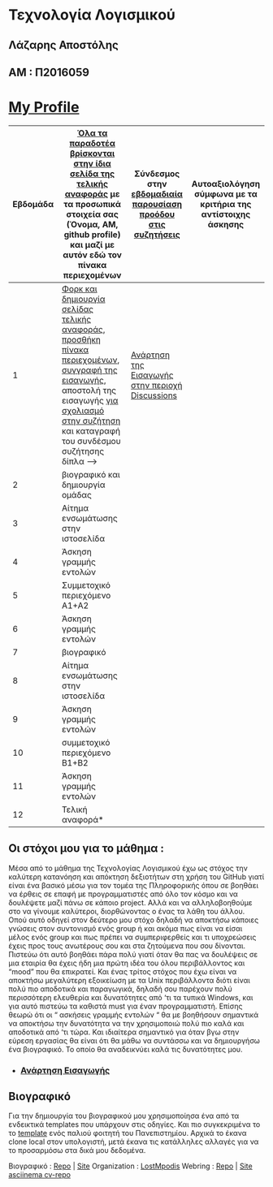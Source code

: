 # Τεχνολογία Λογισμικού

## Λάζαρης Αποστόλης
## ΑΜ : Π2016059
# [My Profile](https://github.com/ApoLaz)


| Εβδομάδα | [Όλα τα παραδοτέα βρίσκονται στην ίδια σελίδα της τελικής αναφοράς](https://courses-ionio.github.io/help/deliverables/) με τα προσωπικά στοιχεία σας (Όνομα, ΑΜ, github profile) και μαζί με αυτόν εδώ τον πίνακα περιεχομένων | Σύνδεσμος στην [εβδομαδιαία παρουσίαση προόδου στις συζητήσεις](https://github.com/courses-ionio/help/discussions/categories/show-and-tell) | Αυτοαξιολόγηση σύμφωνα με τα κριτήρια της αντίστοιχης άσκησης |
| --- | --- | --- | --- |
| 1 | [Φορκ και δημιουργία σελίδας τελικής αναφοράς](https://courses-ionio.github.io/help/guide/), [προσθήκη πίνακα περιεχομένων](https://raw.githubusercontent.com/courses-ionio/sw/master/README.md), [συγγραφή της εισαγωγής](https://courses-ionio.github.io/help/intro/), αποστολή της εισαγωγής [για σχολιασμό στην συζήτηση](https://github.com/courses-ionio/help/discussions/categories/show-and-tell) και καταγραφή του συνδέσμου συζήτησης δίπλα --> |[Ανάρτηση της Εισαγωγής στην περιοχή Discussions](https://github.com/courses-ionio/help/discussions/97) | |
| 2 | βιογραφικό και δημιουργία ομάδας | | |
| 3 | Αίτημα ενσωμάτωσης στην ιστοσελίδα | | |
| 4 | Άσκηση γραμμής εντολών | | |
| 5 | Συμμετοχικό περιεχόμενο A1+A2 | | |
| 6 | Άσκηση γραμμής εντολών | | |
| 7 | βιογραφικό | | |
| 8 | Αίτημα ενσωμάτωσης στην ιστοσελίδα | | |
| 9 | Άσκηση γραμμής εντολών | | |
| 10 | συμμετοχικό περιεχόμενο B1+B2 | | |
| 11 | Άσκηση γραμμής εντολών | | |
| 12 | Τελική αναφορά* | | |

## Οι στόχοι μου για το μάθημα : 

Μέσα από το μάθημα της Τεχνολογίας Λογισμικού έχω ως στόχος την καλύτερη κατανόηση και απόκτηση δεξιοτήτων στη χρήση του GitHub γιατί είναι ένα βασικό μέσω για τον τομέα της Πληροφορικής όπου σε βοηθάει να έρθεις σε επαφή με προγραμματιστές από όλο τον κόσμο και να δουλέψετε μαζί πάνω σε κάποιο project. Αλλά και να αλληλοβοηθούμε στο να γίνουμε καλύτεροι, διορθώνοντας ο ένας τα λάθη του άλλου. Οπού αυτό οδηγεί στον δεύτερο μου στόχο δηλαδή να αποκτήσω κάποιες γνώσεις στον συντονισμό ενός group ή και ακόμα πως είναι να είσαι μέλος ενός group και πως πρέπει να συμπεριφερθείς και τι υποχρεώσεις έχεις προς τους ανωτέρους σου και στα ζητούμενα που σου δίνονται. Πιστεύω ότι αυτό βοηθάει πάρα πολύ γιατί όταν θα πας να δουλέψεις σε μια εταιρία θα έχεις ήδη μια πρώτη ιδέα του όλου περιβάλλοντος και “mood” που θα επικρατεί. Και ένας τρίτος στόχος που έχω είναι να αποκτήσω μεγαλύτερη εξοικείωση με τα Unix περιβάλλοντα διότι είναι πολύ πιο αποδοτικά και παραγωγικά, δηλαδή σου παρέχουν πολύ περισσότερη ελευθερία και δυνατότητες από ‘τι τα τυπικά Windows, και για αυτό πιστεύω τα καθιστά must για έναν προγραμματιστή. Επίσης θεωρώ ότι οι “ ασκήσεις γραμμής εντολών “ θα με βοηθήσουν σημαντικά να αποκτήσω την δυνατότητα να την χρησιμοποιώ πολύ πιο καλά και αποδοτικά από ‘τι τώρα. Και ιδιαίτερα σημαντικό για όταν βγω στην εύρεση εργασίας θα είναι ότι θα μάθω να συντάσσω και να δημιουργήσω ένα βιογραφικό. Το οποίο θα αναδεικνύει καλά τις δυνατότητες μου.
* ### [Ανάρτηση Εισαγωγής](https://github.com/courses-ionio/help/discussions/97)

## Βιογραφικό

Για την δημιουργία του βιογραφικού μου χρησιμοποίησα ένα από τα ενδεικτικά templates που υπάρχουν στις οδηγίες. Και πιο συγκεκριμένα το το [template](https://github.com/Stavrospanakakis/jekyll-cv) ενός παλιού φοιτητή του Πανεπιστημίου. Αρχικά το έκανα clone local στον υπολογιστή, μετά έκανα τις κατάλληλες αλλαγές για να το προσαρμόσω στα δικά μου δεδομένα.

Βιογραφικό :    [Repo](https://github.com/ApoLaz/my-cv)  |  [Site](https://apolaz.github.io/my-cv/)
Organization :  [LostMpodis](https://github.com/LostMpodis)
Webring :       [Repo](https://github.com/LostMpodis/webring)  |  [Site](https://lostmpodis.github.io/webring/)
[asciinema cv-repo](https://asciinema.org/a/fGt7Kzk94UyPW7IoU18eOc9pN)

